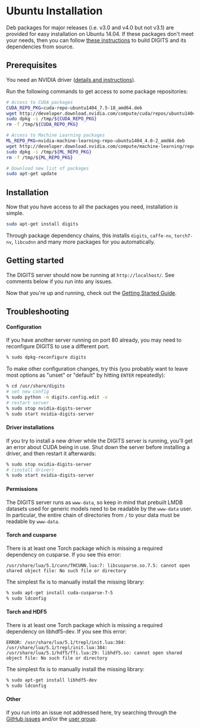 # Ubuntu Installation

Deb packages for major releases (i.e. v3.0 and v4.0 but not v3.1) are provided for easy installation on Ubuntu 14.04.
If these packages don't meet your needs, then you can follow [these instructions](BuildDigits.md) to build DIGITS and its dependencies from source.

## Prerequisites

You need an NVIDIA driver ([details and instructions](InstallCuda.md#driver)).

Run the following commands to get access to some package repositories:
```sh
# Access to CUDA packages
CUDA_REPO_PKG=cuda-repo-ubuntu1404_7.5-18_amd64.deb
wget http://developer.download.nvidia.com/compute/cuda/repos/ubuntu1404/x86_64/${CUDA_REPO_PKG} -O /tmp/${CUDA_REPO_PKG}
sudo dpkg -i /tmp/${CUDA_REPO_PKG}
rm -f /tmp/${CUDA_REPO_PKG}

# Access to Machine Learning packages
ML_REPO_PKG=nvidia-machine-learning-repo-ubuntu1404_4.0-2_amd64.deb
wget http://developer.download.nvidia.com/compute/machine-learning/repos/ubuntu1404/x86_64/${ML_REPO_PKG} -O /tmp/${ML_REPO_PKG}
sudo dpkg -i /tmp/${ML_REPO_PKG}
rm -f /tmp/${ML_REPO_PKG}

# Download new list of packages
sudo apt-get update
```

## Installation

Now that you have access to all the packages you need, installation is simple.
```sh
sudo apt-get install digits
```
Through package dependency chains, this installs `digits`, `caffe-nv`, `torch7-nv`, `libcudnn` and many more packages for you automatically.

## Getting started

The DIGITS server should now be running at `http://localhost/`.
See comments below if you run into any issues.

Now that you're up and running, check out the [Getting Started Guide](GettingStarted.md).

## Troubleshooting

#### Configuration

If you have another server running on port 80 already, you may need to reconfigure DIGITS to use a different port.
```sh
% sudo dpkg-reconfigure digits
```

To make other configuration changes, try this (you probably want to leave most options as "unset" or "default" by hitting `ENTER` repeatedly):
```sh
% cd /usr/share/digits
# set new config
% sudo python -m digits.config.edit -v
# restart server
% sudo stop nvidia-digits-server
% sudo start nvidia-digits-server
```

#### Driver installations

If you try to install a new driver while the DIGITS server is running, you'll get an error about CUDA being in use.
Shut down the server before installing a driver, and then restart it afterwards:
```sh
% sudo stop nvidia-digits-server
# (install driver)
% sudo start nvidia-digits-server
```

#### Permissions

The DIGITS server runs as `www-data`, so keep in mind that prebuilt LMDB datasets used for generic models need to be readable by the `www-data` user.
In particular, the entire chain of directories from `/` to your data must be readable by `www-data`.

#### Torch and cusparse

There is at least one Torch package which is missing a required dependency on cusparse.
If you see this error:
```
/usr/share/lua/5.1/cunn/THCUNN.lua:7: libcusparse.so.7.5: cannot open shared object file: No such file or directory
```
The simplest fix is to manually install the missing library:
```sh
% sudo apt-get install cuda-cusparse-7-5
% sudo ldconfig
```

#### Torch and HDF5

There is at least one Torch package which is missing a required dependency on libhdf5-dev.
If you see this error:
```
ERROR: /usr/share/lua/5.1/trepl/init.lua:384: /usr/share/lua/5.1/trepl/init.lua:384: /usr/share/lua/5.1/hdf5/ffi.lua:29: libhdf5.so: cannot open shared object file: No such file or directory
```
The simplest fix is to manually install the missing library:
```sh
% sudo apt-get install libhdf5-dev
% sudo ldconfig
```

#### Other

If you run into an issue not addressed here, try searching through the [GitHub issues](https://github.com/NVIDIA/DIGITS/issues) and/or the [user group](https://groups.google.com/d/forum/digits-users).
